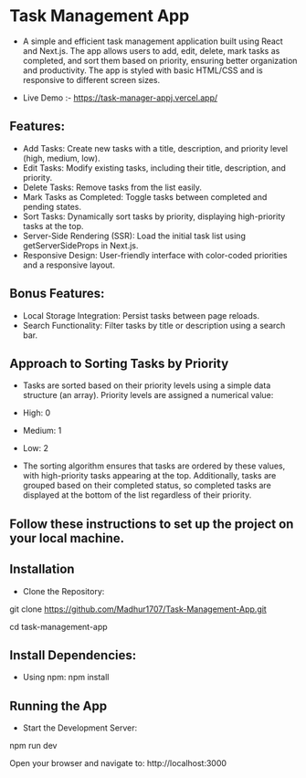 # Task Management App

* A simple and efficient task management application built using React and Next.js. The app allows users to add, edit, delete, mark tasks as completed, and sort them based on priority, ensuring better organization and productivity. The app is styled with basic HTML/CSS and is responsive to different screen sizes. 

* Live Demo :-  https://task-manager-appj.vercel.app/

## Features: 

* Add Tasks: Create new tasks with a title, description, and priority level (high, medium, low).
* Edit Tasks: Modify existing tasks, including their title, description, and priority.
* Delete Tasks: Remove tasks from the list easily.
* Mark Tasks as Completed: Toggle tasks between completed and pending states.
* Sort Tasks: Dynamically sort tasks by priority, displaying high-priority tasks at the top.
* Server-Side Rendering (SSR): Load the initial task list using getServerSideProps in Next.js.
* Responsive Design: User-friendly interface with color-coded priorities and a responsive layout.

## Bonus Features: 

* Local Storage Integration: Persist tasks between page reloads.
* Search Functionality: Filter tasks by title or description using a search bar.

## Approach to Sorting Tasks by Priority

* Tasks are sorted based on their priority levels using a simple data structure (an array). Priority levels are assigned a numerical value:

*  High: 0
*  Medium: 1
*  Low: 2

*  The sorting algorithm ensures that tasks are ordered by these values, with high-priority tasks appearing at the top. Additionally, tasks are grouped based on their completed status, so completed tasks are displayed at the bottom of the list regardless of their priority.

## Follow these instructions to set up the project on your local machine.

## Installation
* Clone the Repository:

git clone https://github.com/Madhur1707/Task-Management-App.git

cd task-management-app

## Install Dependencies:

* Using npm:
npm install

## Running the App
* Start the Development Server:

npm run dev

Open your browser and navigate to:
http://localhost:3000

